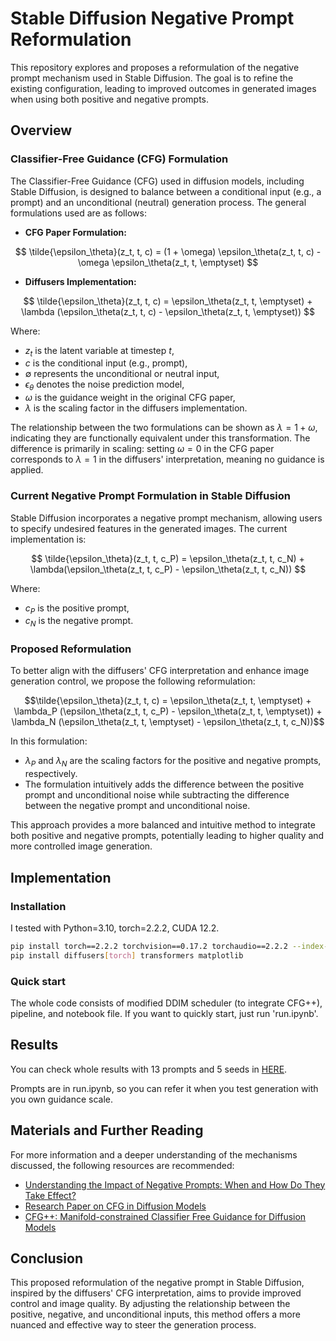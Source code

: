 # Stable Diffusion Negative Prompt Reformulation

This repository explores and proposes a reformulation of the negative prompt mechanism used in Stable Diffusion. The goal is to refine the existing configuration, leading to improved outcomes in generated images when using both positive and negative prompts.

## Overview

### Classifier-Free Guidance (CFG) Formulation

The Classifier-Free Guidance (CFG) used in diffusion models, including Stable Diffusion, is designed to balance between a conditional input (e.g., a prompt) and an unconditional (neutral) generation process. The general formulations used are as follows:

- **CFG Paper Formulation:**

$$
\tilde{\epsilon_\theta}(z_t, t, c) = (1 + \omega) \epsilon_\theta(z_t, t, c) - \omega \epsilon_\theta(z_t, t, \emptyset)
$$

- **Diffusers Implementation:**

$$
\tilde{\epsilon_\theta}(z_t, t, c) = \epsilon_\theta(z_t, t, \emptyset) + \lambda (\epsilon_\theta(z_t, t, c) - \epsilon_\theta(z_t, t, \emptyset))
$$

  
Where:
- $z_t$ is the latent variable at timestep $t$,
- $c$ is the conditional input (e.g., prompt),
- $\emptyset$ represents the unconditional or neutral input,
- $\epsilon_\theta$ denotes the noise prediction model,
- $\omega$ is the guidance weight in the original CFG paper,
- $\lambda$ is the scaling factor in the diffusers implementation.

The relationship between the two formulations can be shown as $\lambda = 1 + \omega$, indicating they are functionally equivalent under this transformation. The difference is primarily in scaling: setting $\omega = 0$ in the CFG paper corresponds to $\lambda = 1$ in the diffusers' interpretation, meaning no guidance is applied.

### Current Negative Prompt Formulation in Stable Diffusion

Stable Diffusion incorporates a negative prompt mechanism, allowing users to specify undesired features in the generated images. The current implementation is:

$$
\tilde{\epsilon_\theta}(z_t, t, c_P) = \epsilon_\theta(z_t, t, c_N) + \lambda(\epsilon_\theta(z_t, t, c_P) - \epsilon_\theta(z_t, t, c_N))
$$

Where:
- $c_P$ is the positive prompt,
- $c_N$ is the negative prompt.

### Proposed Reformulation

To better align with the diffusers' CFG interpretation and enhance image generation control, we propose the following reformulation:

$$\tilde{\epsilon_\theta}(z_t, t, c) = \epsilon_\theta(z_t, t, \emptyset) + \lambda_P (\epsilon_\theta(z_t, t, c_P) - \epsilon_\theta(z_t, t, \emptyset)) + \lambda_N (\epsilon_\theta(z_t, t, \emptyset) - \epsilon_\theta(z_t, t, c_N))$$

In this formulation:
- $\lambda_P$ and $\lambda_N$ are the scaling factors for the positive and negative prompts, respectively.
- The formulation intuitively adds the difference between the positive prompt and unconditional noise while subtracting the difference between the negative prompt and unconditional noise.

This approach provides a more balanced and intuitive method to integrate both positive and negative prompts, potentially leading to higher quality and more controlled image generation.

## Implementation 
### Installation 

I tested with Python=3.10, torch=2.2.2, CUDA 12.2. 
```bash
pip install torch==2.2.2 torchvision==0.17.2 torchaudio==2.2.2 --index-url https://download.pytorch.org/whl/cu121
pip install diffusers[torch] transformers matplotlib 
```

### Quick start

The whole code consists of modified DDIM scheduler (to integrate CFG++), pipeline, and notebook file. 
If you want to quickly start, just run 'run.ipynb'.

## Results 
You can check whole results with 13 prompts and 5 seeds in [HERE](https://drive.google.com/file/d/17o5q9R3MI_MvwVhS425eqbkYskHjUgol/view?usp=sharing). 

Prompts are in run.ipynb, so you can refer it when you test generation with you own guidance scale. 

## Materials and Further Reading

For more information and a deeper understanding of the mechanisms discussed, the following resources are recommended:

- [Understanding the Impact of Negative Prompts: When and How Do They Take Effect?](https://minimaxir.com/2022/11/stable-diffusion-negative-prompt/)
- [Research Paper on CFG in Diffusion Models](https://arxiv.org/pdf/2406.02965)
- [CFG++: Manifold-constrained Classifier Free Guidance for Diffusion Models](https://arxiv.org/abs/2406.08070v1)

## Conclusion

This proposed reformulation of the negative prompt in Stable Diffusion, inspired by the diffusers' CFG interpretation, aims to provide improved control and image quality. By adjusting the relationship between the positive, negative, and unconditional inputs, this method offers a more nuanced and effective way to steer the generation process.


